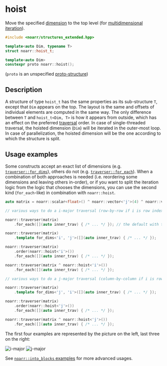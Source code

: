 # hoist

Move the specified [dimension](../Glossary.md#dimension) to the top level (for [multidimensional iteration](../Traverser.md)).

```hpp
#include <noarr/structures_extended.hpp>

template<auto Dim, typename T>
struct noarr::hoist_t;

template<auto Dim>
constexpr proto noarr::hoist();
```

(`proto` is an unspecified [proto-structure](../Glossary.md#proto-structure))


## Description

A structure of type `hoist_t` has the same properties as its sub-structure `T`, except that `Dim` appears on the top.
The layout is the same and offsets of individual elements are computed in the same way.
The only difference between `T` and `hoist_t<Dim, T>` is how it appears from outside,
which has an effect on the preferred [traversal](../Traverser.md) order.
In case of single-threaded traversal, the hoisted dimension (`Dim`) will be iterated in the outer-most loop.
In case of parallelization, the hoisted dimension will be the one according to which the structure is split.


## Usage examples

Some constructs accept an exact list of dimensions (e.g. [`traverser::for_dims`](../Traverser.md#for_dimslambda)),
others do not (e.g. [`traverser::for_each`](../Traverser.md#for_eachlambda)).
When a combination of both approaches is needed (i.e. reordering some dimensions and leaving others in-order),
or if you want to split the iteration logic from the logic that chooses the dimensions,
you can use the second kind (`for_each`-like) in combination with `noarr::hoist`.

```cpp
auto matrix = noarr::scalar<float>() ^ noarr::vector<'j'>(4) ^ noarr::vector<'i'>(3);

// various ways to do a i-major traversal (row-by-row if i is row index)

noarr::traverser(matrix)
	.for_each([](auto inner_trav) { /* ... */ }); // the default with the current definition

noarr::traverser(matrix)
	.template for_dims<'i', 'j'>([](auto inner_trav) { /* ... */ });

noarr::traverser(matrix)
	.order(noarr::hoist<'i'>())
	.for_each([](auto inner_trav) { /* ... */ });

noarr::traverser(matrix ^ noarr::hoist<'i'>())
	.for_each([](auto inner_trav) { /* ... */ });

// various ways to do a j-major traversal (column-by-column if i is row index)

noarr::traverser(matrix)
	.template for_dims<'j', 'i'>([](auto inner_trav) { /* ... */ });

noarr::traverser(matrix)
	.order(noarr::hoist<'j'>())
	.for_each([](auto inner_trav) { /* ... */ });

noarr::traverser(matrix ^ noarr::hoist<'j'>())
	.for_each([](auto inner_trav) { /* ... */ });
```

The first four examples are represented by the picture on the left, last three on the right:

![i-major](../img/hoist-trav-default.svg)
![j-major](../img/hoist-trav-inverse.svg)

See [`noarr::into_blocks` examples](into_blocks.md#usage-examples) for more advanced usages.
